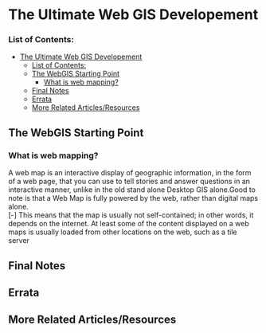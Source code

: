 # The Ultimate Web GIS Developement 
### List of Contents:
- [The Ultimate Web GIS Developement](#the-ultimate-web-gis-developement)
    - [List of Contents:](#list-of-contents)
  - [The WebGIS Starting Point](#the-webgis-starting-point)
    - [What is web mapping?](#what-is-web-mapping)
  - [Final Notes](#final-notes)
  - [Errata](#errata)
  - [More Related Articles/Resources](#more-related-articlesresources)


## The WebGIS Starting Point
### What is web mapping?
A web map is an interactive display of geographic information, in the form of a web page, that you can use to tell stories and answer questions in an interactive manner, unlike in the old stand alone Desktop GIS alone.Good to note is that a Web Map is fully powered by the web, rather than digital maps alone.<br> 
[-] This means that the map is usually not self-contained; in other words, it depends on
the internet. At least some of the content displayed on a web maps is usually loaded from
other locations on the web, such as a tile server
 

## Final Notes

## Errata

## More Related Articles/Resources


